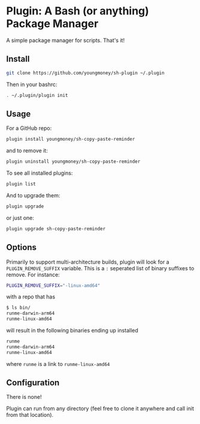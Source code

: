 # Plugin: A Bash (or anything) Package Manager

A simple package manager for scripts. That's it!

## Install

``` bash
git clone https://github.com/youngmoney/sh-plugin ~/.plugin
```

Then in your bashrc:

``` bash
. ~/.plugin/plugin init
```

## Usage

For a GitHub repo:

``` bash
plugin install youngmoney/sh-copy-paste-reminder
```

and to remove it:

``` bash
plugin uninstall youngmoney/sh-copy-paste-reminder
```

To see all installed plugins:

``` bash
plugin list
```

And to upgrade them:

``` bash
plugin upgrade
```

or just one:

``` bash
plugin upgrade sh-copy-paste-reminder
```

## Options

Primarily to support multi-architecture builds, plugin will look for a
`PLUGIN_REMOVE_SUFFIX` variable. This is a `:` seperated list of binary
suffixes to remove. For instance:

``` bash
PLUGIN_REMOVE_SUFFIX="-linux-amd64"
```

with a repo that has

``` bash
$ ls bin/
runme-darwin-arm64
runme-linux-amd64
```

will result in the following binaries ending up installed

``` bash
runme
runme-darwin-arm64
runme-linux-amd64
```

where `runme` is a link to `runme-linux-amd64`

## Configuration

There is none!

Plugin can run from any directory (feel free to clone it anywhere and
call init from that location).
